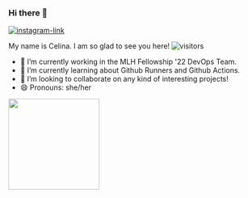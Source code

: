 ### Hi there 👋 

<p align="left">
  <a href="https://www.linkedin.com/in/celina-c-1178591b4/" target="blank"><img alt="instagram-link" src="https://img.shields.io/badge/LinkedIn-0077B5?style=for-the-badge&logo=linkedin&logoColor=white"> </a>
</p>

My name is Celina. I am so glad to see you here! ![visitors](https://visitor-badge.glitch.me/badge?page_id=${cellinacywinska}.${521023657})

- 🔭 I’m currently working in the  MLH Fellowship '22 DevOps Team.
- 🌱 I’m currently learning about Github Runners and Github Actions.
- 👯 I’m looking to collaborate on any kind of interesting projects!
- 😄 Pronouns: she/her

<img height="180em" src="https://github-readme-stats.vercel.app/api?username=cellinacywinska&show_icons=true&hide_border=true&&count_private=true&include_all_commits=true" />
